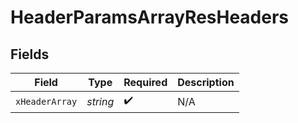 # HeaderParamsArrayResHeaders


## Fields

| Field              | Type               | Required           | Description        |
| ------------------ | ------------------ | ------------------ | ------------------ |
| `xHeaderArray`     | *string*           | :heavy_check_mark: | N/A                |